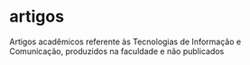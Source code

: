 # artigos
Artigos acadêmicos referente às Tecnologias de Informação e Comunicação, produzidos na faculdade e não publicados
